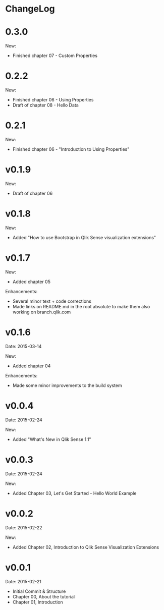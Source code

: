 # ChangeLog

# 0.3.0
New:
* Finished chapter 07 - Custom Properties

# 0.2.2
New:
* Finished chapter 06 - Using Properties
* Draft of chapter 08 - Hello Data

# 0.2.1
New: 
* Finished chapter 06 - "Introduction to Using Properties"

# v0.1.9
New:
* Draft of chapter 06

# v0.1.8

New:
* Added "How to use Bootstrap in Qlik Sense visualization extensions"

# v0.1.7

New:
* Added chapter 05

Enhancements:
* Several minor text + code corrections
* Made links on README.md in the root absolute to make them also working on branch.qlik.com

# v0.1.6
Date: 2015-03-14

New:
* Added chapter 04

Enhancements:
* Made some minor improvements to the build system

# v0.0.4
Date: 2015-02-24

New:
* Added "What's New in Qlik Sense 1.1"

# v0.0.3
Date: 2015-02-24

New:
* Added Chapter 03, Let's Get Started - Hello World Example

# v0.0.2
Date: 2015-02-22

New:
* Added Chapter 02, Introduction to Qlik Sense Visualization Extensions

# v0.0.1
Date: 2015-02-21

* Initial Commit & Structure
* Chapter 00, About the tutorial
* Chapter 01, Introduction
